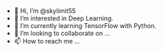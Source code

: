 - 👋 Hi, I’m @skylimit55
- 👀 I’m interested in Deep Learning.
- 🌱 I’m currently learning TensorFlow with Python.
- 💞️ I’m looking to collaborate on ...
- 📫 How to reach me ...

<!---
skylimit55/skylimit55 is a ✨ special ✨ repository because its `README.md` (this file) appears on your GitHub profile.
You can click the Preview link to take a look at your changes.
--->
